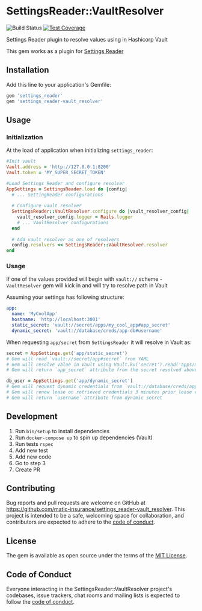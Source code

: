 # SettingsReader::VaultResolver

![Build Status](https://github.com/matic-insurance/settings_reader-vault_resolver/workflows/ci/badge.svg?branch=main)
[![Test Coverage](https://codecov.io/gh/matic-insurance/settings_reader-vault_resolver/branch/main/graph/badge.svg?token=dGVDB9judr)](https://codecov.io/gh/matic-insurance/settings_reader-vault_resolver)

Settings Reader plugin to resolve values using in Hashicorp Vault

This gem works as a plugin for [Settings Reader](https://github.com/matic-insurance/consul_application_settings)

## Installation

Add this line to your application's Gemfile:

```ruby
gem 'settings_reader'
gem 'settings_reader-vault_resolver'
```

## Usage

### Initialization

At the load of application when initializing `settings_reader`:
```ruby
#Init vault
Vault.address = 'http://127.0.0.1:8200'
Vault.token = 'MY_SUPER_SECRET_TOKEN'

#Load Settings Reader and configure resolver
AppSettings = SettingsReader.load do |config|
  # ... SettingReader configurations
  
  # Configure vault resolver
  SettingsReader::VaultResolver.configure do |vault_resolver_config|
    vault_resolver_config.logger = Rails.logger
    # ... VaultResolver configurations
  end
  
  # Add vault resolver as one of resolvers
  config.resolvers << SettingsReader::VaultResolver.resolver
end
```

### Usage
If one of the values provided will begin with `vault://` scheme - 
`VaultResolver` gem will kick in and will try to resolve path in Vault

Assuming your settings has following structure:
```yaml
app:
  name: 'MyCoolApp'
  hostname: 'http://localhost:3001'
  static_secret: 'vault://secret/apps/my_cool_app#app_secret'
  dynamic_secret: 'vault://database/creds/app-db#username'
```

When requesting `app/secret` from `SettingsReader` it will resolve in Vault as:

```ruby
secret = AppSettings.get('app/static_secret') 
# Gem will read `vault://secret/app#secret` from YAML
# Gem will resolve value in Vault using Vault.kv('secret').read('apps/my_cool_app')
# Gem will return `app_secret` attribute from the secret resolved above

db_user = AppSettings.get('app/dynamic_secret')
# Gem will request dynamic credentials from `vault://database/creds/app-db` and cache them
# Gem will renew lease on retrieved credentials 3 minutes prior lease expiration from vault
# Gem will return `username` attribute from dynamic secret
```

## Development

1. Run `bin/setup` to install dependencies
2. Run `docker-compose up` to spin up dependencies (Vault)
3. Run tests `rspec`
4. Add new test
5. Add new code
6. Go to step 3
7. Create PR

## Contributing

Bug reports and pull requests are welcome on GitHub at https://github.com/matic-insurance/settings_reader-vault_resolver. This project is intended to be a safe, welcoming space for collaboration, and contributors are expected to adhere to the [code of conduct](https://github.com/matic-insurance/settings_reader-vault_resolver/blob/master/CODE_OF_CONDUCT.md).


## License

The gem is available as open source under the terms of the [MIT License](https://opensource.org/licenses/MIT).

## Code of Conduct

Everyone interacting in the SettingsReader::VaultResolver project's codebases, issue trackers, chat rooms and mailing lists is expected to follow the [code of conduct](https://github.com/matic-insurance/settings_reader-vault_resolver/blob/master/CODE_OF_CONDUCT.md).
